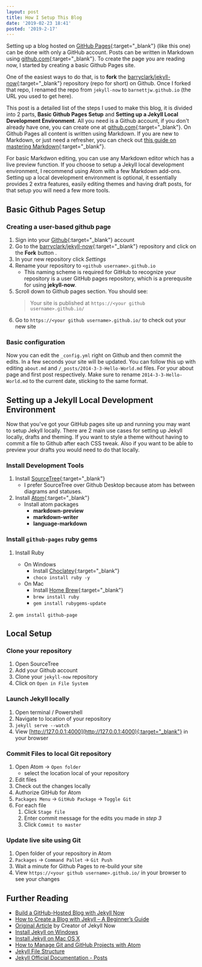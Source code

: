 ```yaml
---
layout: post
title: How I Setup This Blog
date: '2019-02-23 18:41'
posted: '2019-2-17'
---
```


Setting up a blog hosted on [GitHub Pages](https://pages.github.com/){:target="_blank"} (like this one) can be done with only a GitHub account. Posts can be written in Markdown using [github.com](https://github.com){:target="_blank"}. To create the page you are reading now, I started by creating a basic Github Pages site.

One of the easiest ways to do that, is to **fork** the [barryclark/jekyll-now](https://github.com/barryclark/jekyll-now){:target="_blank"} repository (repo for short) on Github. Once I forked that repo, I renamed  the repo from `jekyll-now` to `barnettjw.github.io` (the URL you used to get here).

This post is a detailed list of the steps I used to make this blog, it is divided into 2 parts, **Basic Github Pages Setup** and **Setting up a Jekyll Local Development Environment**. All you need is a Github account, if you don't already have one, you can create one at [github.com](https://github.com/){:target="_blank"}. On Github Pages all content is written using Markdown. If you are new to Markdown, or just need a refresher, you can check out [this guide on mastering Markdown](https://guides.github.com/features/mastering-markdown/){:target="_blank"}.

For basic Markdwon editing, you can use any Markdown editor which has a live preview function. If you choose to setup a Jekyll local development environment, I recommend using Atom with a few Markdown add-ons. Setting up a local development environment is optional, it essentially provides 2 extra features, easily editing themes and having draft posts, for that setup you will need a few more tools.

## Basic Github Pages Setup

### Creating a user-based github page

1. Sign into your [Github](https://github.com){:target="_blank"} account
2. Go to the [barryclark/jekyll-now](https://github.com/barryclark/jekyll-now){:target="_blank"} repository and click on the **Fork** button .
3. In your new repository click *Settings*
4. Rename your repository to `<github username>.github.io`
    * This naming scheme is required for GitHub to recognize your repository is a user GitHub pages repository, which is a prerequsite for using **jekyll-now**.
5. Scroll down to Github pages section. You should see:
    >  Your site is published at `https://<your github username>.github.io/`
6. Go to `https://<your github username>.github.io/` to check out your new site

### Basic configuration

Now you can edit the `_config.yml` right on Github and then commit the edits. In a few seconds your site will be updated. You can follow this up with editing  `about.md` and `/_posts/2014-3-3-Hello-World.md` files. For your about page and first post respectively. Make sure to rename `2014-3-3-Hello-World.md` to the current date, sticking to the same format.

## Setting up a Jekyll Local Development Environment

Now that you've got your GitHub pages site up and running you may want to setup Jekyll locally. There are 2 main use cases for setting up Jekyll locally, drafts and theming. If you want to style a theme without having to commit a file to Github after each CSS tweak. Also if you want to be able to preview your drafts you would need to do that locally.

### Install Development Tools

1. Install [SourceTree](https://www.sourcetreeapp.com/){:target="_blank"}
    - I prefer SourceTree over Github Desktop because atom has between diagrams and statuses.
2. Install [Atom](https://atom.io/){:target="_blank"}
    * Install atom packages
        * **markdown-preview**
        * **markdown-writer**
        * **language-markdown**

### Install `github-pages` ruby gems

1. Install Ruby
    - On Windows
        - Install [Choclatey](https://chocolatey.org/){:target="_blank"}
        - `choco install ruby -y`
    * On Mac
        - Install [Home Brew](https://brew.sh/){:target="_blank"}
        - `brew install ruby`
        - `gem install rubygems-update`

2. `gem install github-page`

## Local Setup
### Clone your repository

1. Open SourceTree
2. Add your Github account
3. Clone your `jekyll-now` repository
4. Click on `Open in File System`

### Launch Jekyll locally

1. Open terminal / Powershell
2. Navigate to location of your repository
3. `jekyll serve --watch`
4. View [http://127.0.0.1:4000](http://127.0.0.1:4000){:target="_blank"} in your browser

### Commit Files to local Git repository
1. Open Atom &#8594; `Open folder`
    * select the location local of your repository
2. Edit files
3. Check out the changes locally
4. Authorize GitHub for Atom
5. `Packages Menu` &#8594; `GitHub Package` &#8594; `Toggle Git`
7. For each file
    1. Click `Stage file`
    2. Enter commit message for the edits you made in *step 3*
    3. Click `Commit to master`

### Update live site using Git
1. Open folder of your repository in Atom
2. `Packages` &#8594; `Command Pallet` &#8594; `Git Push`
3. Wait a minute for Github Pages to re-build your site
4. View `https://<your github username>.github.io/` in your browser to see your changes

## Further Reading
* [Build a GitHub-Hosted Blog with Jekyll Now](https://www.hongkiat.com/blog/jekyll-now)
* [How to Create a Blog with Jekyll – A Beginner’s Guide](https://www.hongkiat.com/blog/blog-with-jekyll/)
* [Original Article](https://www.smashingmagazine.com/2014/08/build-blog-jekyll-github-pages/) by Creator of Jekyll Now
* [Install Jekyll on Windows](https://learn.cloudcannon.com/jekyll/install-jekyll-on-windows/)
* [Install Jekyll on Mac OS X](https://learn.cloudcannon.com/jekyll/install-jekyll-on-os-x/)
* [How to Manage Git and GitHub Projects with Atom](https://www.hongkiat.com/blog/manage-git-github-atom/)
* [Jekyll File Structure](https://learn.cloudcannon.com/jekyll/jekyll-file-structure/)
* [Jekyll Official Documentation - Posts](https://jekyllrb.com/docs/posts/)
